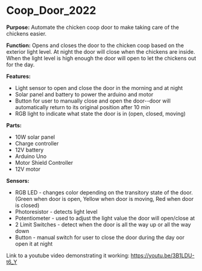 # Coop_Door_2022
**Purpose:**
  Automate the chicken coop door to make taking care of the chickens easier. 

**Function:** 
  Opens and closes the door to the chicken coop based on the exterior light level. At night the door will close when the chickens are inside. 
  When the light level is high enough the door will open to let the chickens out for the day.
  
**Features:**
- Light sensor to open and close the door in the morning and at night
- Solar panel and battery to power the arduino and motor
- Button for user to manually close and open the door--door will automatically return to its original position after 10 min
- RGB light to indicate what state the door is in (open, closed, moving)
  
  
**Parts:**
- 10W solar panel
- Charge controller
- 12V battery
- Arduino Uno
- Motor Shield Controller
- 12V motor
  
  
**Sensors:**
- RGB LED - changes color depending on the transitory state of the door. (Green when door is open, Yellow when door is moving, Red when door is closed)
- Photoresistor - detects light level
- Potentiometer - used to adjust the light value the door will open/close at
- 2 Limit Switches - detect when the door is all the way up or all the way down
- Button - manual switch for user to close the door during the day oor open it at night
  
 

Link to a youtube video demonstrating it working:
  https://youtu.be/3B1LDU-t6_Y
